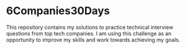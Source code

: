 # 6Companies30Days
This repository contains my solutions to practice technical interview questions from top tech companies. I am using this challenge as an opportunity to improve my skills and work towards achieving my goals.
